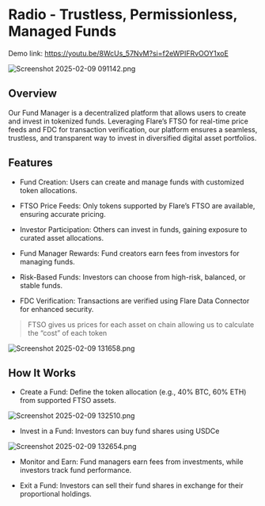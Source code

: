 
# Radio - Trustless, Permissionless, Managed Funds


Demo link: https://youtu.be/8WcUs_57NvM?si=f2eWPIFRvOOY1xoE

![Screenshot 2025-02-09 091142.png](https://cdn.dorahacks.io/static/files/194e9faf5373bd8f70c04aa4e0cb87bb.png)

## Overview
Our Fund Manager is a decentralized platform that allows users to create and invest in tokenized funds. Leveraging Flare’s FTSO for real-time price feeds and FDC for transaction verification, our platform ensures a seamless, trustless, and transparent way to invest in diversified digital asset portfolios.

## Features

- Fund Creation: Users can create and manage funds with customized token allocations.

- FTSO Price Feeds: Only tokens supported by Flare’s FTSO are available, ensuring accurate pricing.
 
- Investor Participation: Others can invest in funds, gaining exposure to curated asset allocations.

- Fund Manager Rewards: Fund creators earn fees from investors for managing funds.
 
- Risk-Based Funds: Investors can choose from high-risk, balanced, or stable funds.
 
- FDC Verification: Transactions are verified using Flare Data Connector for enhanced security.


> FTSO gives us prices for each asset on chain allowing us to calculate  the “cost” of each token

![Screenshot 2025-02-09 131658.png](https://cdn.dorahacks.io/static/files/194eadb508a7c0763f051724b85abb42.png)

## How It Works

- Create a Fund: Define the token allocation (e.g., 40% BTC, 60% ETH) from supported FTSO assets.

![Screenshot 2025-02-09 132510.png](https://cdn.dorahacks.io/static/files/194eae2e5a034d2bdb0faae4b1f9e4c7.png)

- Invest in a Fund: Investors can buy fund shares using USDCe

![Screenshot 2025-02-09 132654.png](https://cdn.dorahacks.io/static/files/194eae47e521eb3f58b117542329267f.png)

- Monitor and Earn: Fund managers earn fees from investments, while investors track fund performance.
 
- Exit a Fund: Investors can sell their fund shares in exchange for their proportional holdings.

